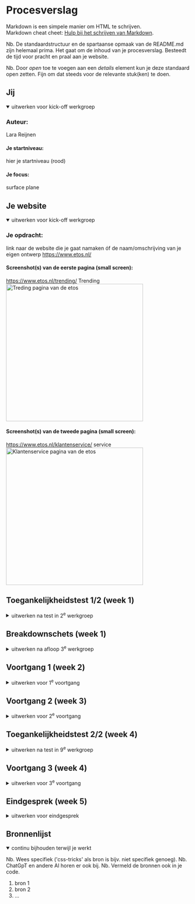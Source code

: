 # Procesverslag
Markdown is een simpele manier om HTML te schrijven.  
Markdown cheat cheet: [Hulp bij het schrijven van Markdown](https://github.com/adam-p/markdown-here/wiki/Markdown-Cheatsheet).

Nb. De standaardstructuur en de spartaanse opmaak van de README.md zijn helemaal prima. Het gaat om de inhoud van je procesverslag. Besteedt de tijd voor pracht en praal aan je website.

Nb. Door *open* toe te voegen aan een *details* element kun je deze standaard open zetten. Fijn om dat steeds voor de relevante stuk(ken) te doen.





## Jij

<details open>
  <summary>uitwerken voor kick-off werkgroep</summary>

  ### Auteur:
  Lara Reijnen

  #### Je startniveau:
  hier je startniveau (rood)


  #### Je focus:
  surface plane
</details>





## Je website

<details open>
  <summary>uitwerken voor kick-off werkgroep</summary>

  ### Je opdracht:
  link naar de website die je gaat namaken óf de naam/omschrijving van je eigen ontwerp
  https://www.etos.nl/
  
  #### Screenshot(s) van de eerste pagina (small screen): 
   https://www.etos.nl/trending/
   Trending
  <img src="readme-images/trending.png" width="375px" alt="Treding pagina van de etos">
  
  #### Screenshot(s) van de tweede pagina (small screen):
  https://www.etos.nl/klantenservice/
   service 
  <img src="readme-images/service.png" width="375px" alt="Klantenservice pagina van de etos">
 
</details>



## Toegankelijkheidstest 1/2 (week 1)

<details>
  <summary>uitwerken na test in 2<sup>e</sup> werkgroep</summary>
  Ik vond het lastig om de screen reader te gebruiken, want ik begreep niet precies hoe je het meost gebruiken.

  ### Bevindingen
  Lijst met je bevindingen die in de test naar voren kwamen:
  De etos heeft niet te beste screen reader (of het ligt aan mijzelf die niet snapt hoe je een screan reader gebruikt.) 
  Toen ik het gebruikte bleef hij de slogan van de etos zeggen en vertelde hij niet de tekst op de pagina, dat gebeurde 
  bij mij tenminsten, misschien dat hij het normaal wel doet.
  voor de rest is de site wel mooi opgebauwt met code. ze gebruiken heel veel divs.

  ### bevindingen met coderen
  - navigatie
  ik ben begonnen met de navigatie en na een werkgroep toen we de hamburger menu oefening moesten doen kwam ik er achter dat ik de navigatie helemaal anders moest opstellen.

  - slideshow
  door de oefeing in de werkgroep wat de slide show maken niet al te moeilijk.

  - hamburger menu
  mijn hamburger menu is werkend door javascrip alleen vind ik het vormgeven lastig met css.

  ### wat ik deze week heb geleerd
  ik heb deze week geleerd over de flexbox, grid en javasript. door de oefeingen te doen in de werkgroep ben ik er wel een stuk beter in geworden en vind ik het ook makkelijker om toe te passen in mijn site.





</details>



## Breakdownschets (week 1)

<details>
  <summary>uitwerken na afloop 3<sup>e</sup> werkgroep</summary>

  ### de hele pagina: 
  <img src="readme-images/dummy-plaatje.jpg" width="375px" alt="breakdown van de hele pagina">

  ### dynamisch deel (bijv menu): 
  <img src="readme-images/Breakdownschets1.jpg" width="375px" alt="breakdown van nog een dynamisch deel">

  ### wellicht nog een dynamisch deel (bijv filter): 


</details>





## Voortgang 1 (week 2)

<details>
  <summary>uitwerken voor 1<sup>e</sup> voortgang</summary>

  ### Stand van zaken
  hier dit ging goed & dit was lastig (neem ook screenshots op van delen van je website en code)


  ### Agenda voor meeting
  samen met je groepje opstellen

  | student 1      | student 2          | student 3    | student 4        |
  | ---            | ---                | ---          | ---              |
  | dit bespreken  | en dit             | en ik dit    | en dan ik dat    |
  | en dat ook nog | dit als er tijd is | nog een punt | dit wil ik zeker |
  | ...            | ...                | ...          | ...              |


  ### Verslag van meeting
  hier na afloop snel de uitkomsten van de meeting vastleggen
  Feedbac:
  - punt 1
  Meer iformatie typen in de read me over de screan reader van de etos: wat doen ze wel en niet bij de toegankelijkheid van de site.

  - punt 2 breakdown schets
  filteren is een button.
  input type select: maakt een dropdown aan.
  hele pagina een section. opdelen in ul met li'tjes.
  mag div gebruiken.
  producten is een section met verschillende producten als ul en li.

  in de footer zijn de H3'tjes openklapjes. en als het open klapt is de tekst linkjes
  details en summery(html) zorgt ervoor dat details open klappen.

  - punt 3 code
  Hoofd titel aanpassen en en naar nl

  navigatie: geen list bij de plaatjes
  Nav: h1(X) in de nav met Li
  
  zoekbar: alleen een section.

  sorteren alt tekst: drop down menu: sorteer drop down menu.

  ### Wat neem ik mee
  
  -
</details>





## Voortgang 2 (week 3)

<details>
  <summary>uitwerken voor 2<sup>e</sup> voortgang</summary>

  ### Stand van zaken
  hier dit ging goed & dit was lastig (neem ook screenshots op van delen van je website en code)


  ### Agenda voor meeting
  samen met je groepje opstellen

  | student 1      | student 2          | student 3    | student 4        |
  | ---            | ---                | ---          | ---              |
  | dit bespreken  | en dit             | en ik dit    | en dan ik dat    |
  | en dat ook nog | dit als er tijd is | nog een punt | dit wil ik zeker |
  | ...            | ...                | ...          | ...              |


  ### Verslag van meeting
  hier na afloop snel de uitkomsten van de meeting vastleggen

  - punt 1
  - punt 2
  - nog een punt
- ...

</details>





## Toegankelijkheidstest 2/2 (week 4)

<details>
  <summary>uitwerken na test in 9<sup>e</sup> werkgroep</summary>

  ### Bevindingen
  Lijst met je bevindingen die in de test naar voren kwamen (geef ook aan wat er verbeterd is):

</details>





## Voortgang 3 (week 4)

<details>
  <summary>uitwerken voor 3<sup>e</sup> voortgang</summary>

  ### Stand van zaken
  hier dit ging goed & dit was lastig (neem ook screenshots op van delen van je website en code)


  ### Agenda voor meeting
  samen met je groepje opstellen

  | student 1      | student 2          | student 3    | student 4        |
  | ---            | ---                | ---          | ---              |
  | dit bespreken  | en dit             | en ik dit    | en dan ik dat    |
  | en dat ook nog | dit als er tijd is | nog een punt | dit wil ik zeker |
  | ...            | ...                | ...          | ...              |


  ### Verslag van meeting
  hier na afloop snel de uitkomsten van de meeting vastleggen

  - punt 1
  - punt 2
  - nog een punt
  - ...

</details>





## Eindgesprek (week 5)

<details>
  <summary>uitwerken voor eindgesprek</summary>

  ### Je uitkomst - karakteristiek screenshots:
  <img src="readme-images/dummy-plaatje.jpg" width="375px" alt="uitomst opdracht 1">


  ### Dit ging goed/Heb ik geleerd: 
  Korte omschrijving met plaatjes

  <img src="readme-images/dummy-plaatje.jpg" width="375px" alt="top">


  ### Dit was lastig/Is niet gelukt:
  Korte omschrijving met plaatjes

  <img src="readme-images/dummy-plaatje.jpg" width="375px" alt="bummer">
</details>





## Bronnenlijst

<details open>
  <summary>continu bijhouden terwijl je werkt</summary>

  Nb. Wees specifiek ('css-tricks' als bron is bijv. niet specifiek genoeg). 
  Nb. ChatGpT en andere AI horen er ook bij.
  Nb. Vermeld de bronnen ook in je code.

  1. bron 1
  2. bron 2
  3. ...

</details>